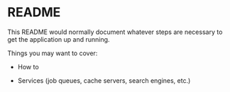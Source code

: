 # README

This README would normally document whatever steps are necessary to get the
application up and running.

Things you may want to cover:



* How to

* Services (job queues, cache servers, search engines, etc.)
